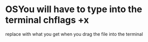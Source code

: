 # OSYou will have to type into the terminal chflags +x <file>
replace <file> with what you get when you drag the file into the terminal
